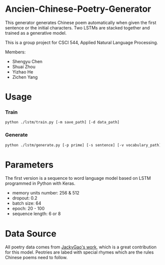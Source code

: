 # Ancien-Chinese-Poetry-Generator
This generator generates Chinese poem automatically when given the first sentence or the initial characters.
Two LSTMs are stacked together and trained as a generative model.

This is a group project for CSCI 544, Applied Natural Language Processing.

Members:
- Shengyu Chen
- Shuai Zhou
- Yizhao He
- Zichen Yang

# Usage

### Train
```bash
python ./lstm/train.py [-m save_path] [-d data_path]
```

### Generate
```bash
python ./lstm/generate.py [-p prime] [-s sentence] [-v vocabulary_path] [-w model_weights_path] [-m model_struct_path]
```

# Parameters
The first version is a sequence to word language model based on LSTM programmed in Python with Keras.

- memory units number: 256 & 512
- dropout: 0.2
- batch size: 64
- epoch: 20 - 100
- sequence length: 6 or 8

# Data Source
All poetry data comes from [JackyGao's work](https://github.com/jackeyGao/chinese-poetry), which is a great contribution for this model. Peotries are labed with special rhymes which are the rules Chinese poems need to follow. 